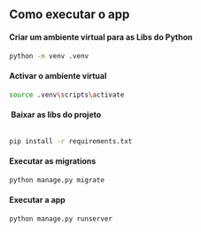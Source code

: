 ## Como executar o app

#### Criar um ambiente virtual para as Libs do Python

```bash
python -m venv .venv  
```

#### Activar o ambiente virtual

```bash
source .venv\scripts\activate
```

####  Baixar as libs do projeto

```bash

pip install -r requirements.txt

```

#### Executar as migrations

```bash
python manage.py migrate
```

#### Executar a app

```bash
python manage.py runserver
```
